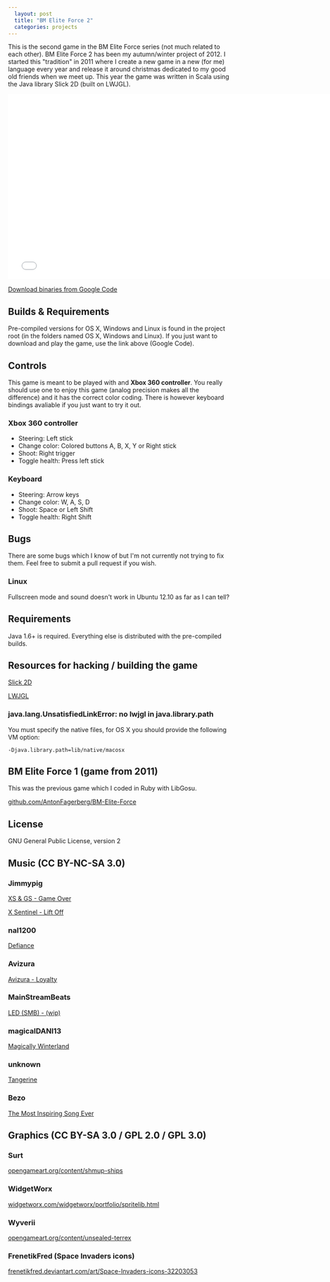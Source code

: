 ```yaml
---
  layout: post
  title: "BM Elite Force 2"
  categories: projects
---
```


This is the second game in the BM Elite Force series (not much related to each other). BM Elite Force 2 has been my autumn/winter project of 2012. I started this "tradition" in 2011 where I create a new game in a new (for me) language every year and release it around christmas dedicated to my good old friends when we meet up. This year the game was written in Scala using the Java library Slick 2D (built on LWJGL).

<iframe src="//player.vimeo.com/video/56785260?portrait=0&amp;color=c9ff23" width="750" height="422" frameborder="0" webkitallowfullscreen mozallowfullscreen allowfullscreen></iframe>

[Download binaries from Google Code](http://code.google.com/p/bm-elite-force-2/downloads/list)

## Builds & Requirements
Pre-compiled versions for OS X, Windows and Linux is found in the project root (in the folders named OS X, Windows and Linux). If you just want to download and play the game, use the link above (Google Code).

## Controls
This game is meant to be played with and __Xbox 360 controller__. You really should use one to enjoy this game (analog precision makes all the difference) and it has the correct color coding. There is however keyboard bindings avaliable if you just want to try it out.

### Xbox 360 controller
 * Steering: Left stick
 * Change color: Colored buttons A, B, X, Y or Right stick
 * Shoot: Right trigger
 * Toggle health: Press left stick

### Keyboard
 * Steering: Arrow keys
 * Change color: W, A, S, D
 * Shoot: Space or Left Shift
 * Toggle health: Right Shift

## Bugs
There are some bugs which I know of but I'm not currently not trying to fix them. Feel free to submit a pull request if you wish.

### Linux
Fullscreen mode and sound doesn't work in Ubuntu 12.10 as far as I can tell?

## Requirements
Java 1.6+ is required. Everything else is distributed with the pre-compiled builds.

## Resources for hacking / building the game
[Slick 2D](http://www.slick2d.org/)

[LWJGL](http://www.lwjgl.org/)

### java.lang.UnsatisfiedLinkError: no lwjgl in java.library.path
You must specify the native files, for OS X you should provide the following VM option:

```text
-Djava.library.path=lib/native/macosx
```

## BM Elite Force 1 (game from 2011)
This was the previous game which I coded in Ruby with LibGosu.

[github.com/AntonFagerberg/BM-Elite-Force](https://github.com/AntonFagerberg/BM-Elite-Force)

## License
GNU General Public License, version 2

## Music (CC BY-NC-SA 3.0)

### Jimmypig
[XS & GS - Game Over](http://www.newgrounds.com/audio/listen/469781)

[X Sentinel - Lift Off](http://www.newgrounds.com/audio/listen/498935)

### nal1200
[Defiance](http://www.newgrounds.com/audio/listen/500422)

### Avizura
[Avizura - Loyalty](http://www.newgrounds.com/audio/listen/500531)

### MainStreamBeats
[LED (SMB) - (wip)](http://www.newgrounds.com/audio/listen/476561)

### magicalDANI13
[Magically Winterland](http://www.newgrounds.com/audio/listen/476147)

### unknown
[Tangerine](http://www.newgrounds.com/audio/listen/481979)

### Bezo
[The Most Inspiring Song Ever](http://www.newgrounds.com/audio/listen/38773)

## Graphics (CC BY-SA 3.0 / GPL 2.0 / GPL 3.0)

### Surt
[opengameart.org/content/shmup-ships](http://opengameart.org/content/shmup-ships)

### WidgetWorx
[widgetworx.com/widgetworx/portfolio/spritelib.html](http://www.widgetworx.com/widgetworx/portfolio/spritelib.html)

### Wyverii
[opengameart.org/content/unsealed-terrex](http://opengameart.org/content/unsealed-terrex)

### FrenetikFred (Space Invaders icons)
[frenetikfred.deviantart.com/art/Space-Invaders-icons-32203053](http://frenetikfred.deviantart.com/art/Space-Invaders-icons-32203053)
